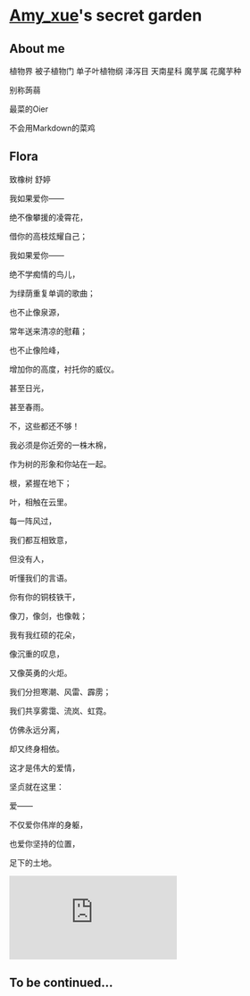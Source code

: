 # [Amy_xue](https://www.luogu.com.cn/user/181177)'s secret garden

## About me

植物界 被子植物门 单子叶植物纲 泽泻目 天南星科 魔芋属 花魔芋种

别称蒟蒻

最菜的Oier

不会用Markdown的菜鸡


## Flora

致橡树 舒婷

我如果爱你——

绝不像攀援的凌霄花，

借你的高枝炫耀自己；

我如果爱你——

绝不学痴情的鸟儿，

为绿荫重复单调的歌曲；

也不止像泉源，

常年送来清凉的慰藉；

也不止像险峰，

增加你的高度，衬托你的威仪。

甚至日光，

甚至春雨。


不，这些都还不够！

我必须是你近旁的一株木棉，

作为树的形象和你站在一起。

根，紧握在地下；

叶，相触在云里。

每一阵风过，

我们都互相致意，

但没有人，

听懂我们的言语。

你有你的铜枝铁干，

像刀，像剑，也像戟；

我有我红硕的花朵，

像沉重的叹息，

又像英勇的火炬。


我们分担寒潮、风雷、霹雳；

我们共享雾霭、流岚、虹霓。

仿佛永远分离，

却又终身相依。

这才是伟大的爱情，

坚贞就在这里：

爱——

不仅爱你伟岸的身躯，

也爱你坚持的位置，

足下的土地。


![random photos](https://random.52ecy.cn/randbg.php)

## To be continued...
